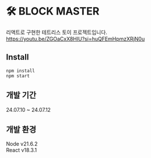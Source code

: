 # 🛠️ BLOCK MASTER

리액트로 구현한 테트리스 토이 프로젝트입니다.
<br/>
<a>https://youtu.be/ZGOaCxX8HIU?si=huQFEmHpmzXRjN0u</a>

## Install

```
npm install
npm start
```

## 개발 기간

24.07.10 ~ 24.07.12

## 개발 환경

Node v21.6.2
<br/>
React v18.3.1
